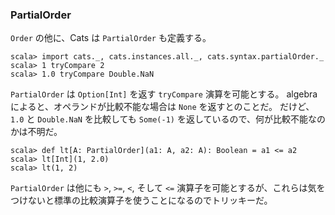 
### PartialOrder

`Order` の他に、Cats は `PartialOrder` も定義する。

```console:new
scala> import cats._, cats.instances.all._, cats.syntax.partialOrder._
scala> 1 tryCompare 2
scala> 1.0 tryCompare Double.NaN
```

`PartialOrder` は `Option[Int]` を返す `tryCompare` 演算を可能とする。
algebra によると、オペランドが比較不能な場合は `None` を返すとのことだ。
だけど、`1.0` と `Double.NaN` を比較しても `Some(-1)` を返しているので、何が比較不能なのかは不明だ。

```console:error
scala> def lt[A: PartialOrder](a1: A, a2: A): Boolean = a1 <= a2
scala> lt[Int](1, 2.0)
scala> lt(1, 2)
```

`PartialOrder` は他にも `>`, `>=`, `<`, そして `<=`
演算子を可能とするが、これらは気をつけないと標準の比較演算子を使うことになるのでトリッキーだ。
